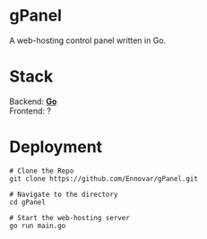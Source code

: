 # gPanel

A web-hosting control panel written in Go.

# Stack

Backend: __[Go](https://golang.org/)__  
Frontend: ?

# Deployment

```shell
# Clone the Repo
git clone https://github.com/Ennovar/gPanel.git

# Navigate to the directory
cd gPanel

# Start the web-hosting server
go run main.go
```
